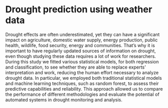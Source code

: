 # Drought prediction using weather data
Drought effects are often underestimated, yet they can have a significant impact on agriculture, domestic water supply, energy production, public health, wildlife, food security, energy and communities. That’s why it is important to have regularly updated sources of information on drought, even though studying these data requires a lot of work for researchers.
During this study we fitted various statistical models, for both regression and classification, to see whether they are able to replace experts’ interpretation and work, reducing the human effort necessary to analyze drought data.
In particular, we employed both traditional statistical models and machine learning techniques, such as random forest, to assess their predictive capabilities and reliability. This approach allowed us to compare the performance of different methodologies and evaluate the potential of automated systems in drought monitoring and analysis.
